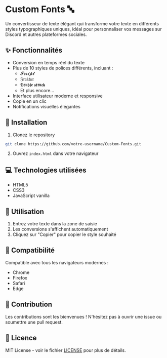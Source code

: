 
# Custom Fonts 🔤

Un convertisseur de texte élégant qui transforme votre texte en différents styles typographiques uniques, idéal pour personnaliser vos messages sur Discord et autres plateformes sociales.

## ✨ Fonctionnalités

- Conversion en temps réel du texte
- Plus de 10 styles de polices différents, incluant :
  - 𝓢𝓬𝓻𝓲𝓹𝓽
  - 𝔉𝔯𝔞𝔨𝔱𝔲𝔯
  - 𝕯𝖔𝖚𝖇𝖑𝖊 𝖘𝖙𝖗𝖚𝖈𝖐
  - Et plus encore...
- Interface utilisateur moderne et responsive
- Copie en un clic
- Notifications visuelles élégantes

## 🚀 Installation

1. Clonez le repository
```bash
git clone https://github.com/votre-username/Custom-Fonts.git
```

2. Ouvrez `index.html` dans votre navigateur

## 💻 Technologies utilisées

- HTML5
- CSS3
- JavaScript vanilla

## 📝 Utilisation

1. Entrez votre texte dans la zone de saisie
2. Les conversions s'affichent automatiquement
3. Cliquez sur "Copier" pour copier le style souhaité

## 📱 Compatibilité

Compatible avec tous les navigateurs modernes :
- Chrome
- Firefox
- Safari
- Edge

## 🤝 Contribution

Les contributions sont les bienvenues ! N'hésitez pas à ouvrir une issue ou soumettre une pull request.

## 📜 Licence

MIT License - voir le fichier [LICENSE](LICENSE) pour plus de détails.
